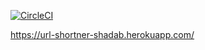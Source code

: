 [![CircleCI](https://circleci.com/gh/shadab-me/url.svg?style=svg)](https://app.circleci.com/pipelines/github/shadab-me/url)

 https://url-shortner-shadab.herokuapp.com/
